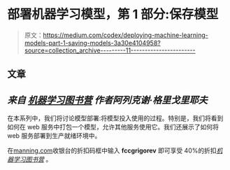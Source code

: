 # 部署机器学习模型，第 1 部分:保存模型

> 原文：<https://medium.com/codex/deploying-machine-learning-models-part-1-saving-models-3a30e4104958?source=collection_archive---------11----------------------->

## 文章

## *来自* [*机器学习图书营*](https://www.manning.com/books/machine-learning-bookcamp?utm_source=medium&utm_medium=organic&utm_campaign=book_grigorev_machine_1_23_20) *作者阿列克谢·格里戈里耶夫*

在本系列中，我们将讨论模型部署:将模型投入使用的过程。特别是，我们将看到如何在 web 服务中打包一个模型，允许其他服务使用它。我们还展示了如何将 web 服务部署到生产就绪环境中。

在[manning.com](https://www.manning.com/?utm_source=medium&utm_medium=organic&utm_campaign=book_grigorev_machine_1_23_20)收银台的折扣码框中输入 **fccgrigorev** 即可享受 40%的折扣[*机器学习图书营*](https://www.manning.com/books/machine-learning-bookcamp?utm_source=medium&utm_medium=organic&utm_campaign=book_grigorev_machine_1_23_20) 。